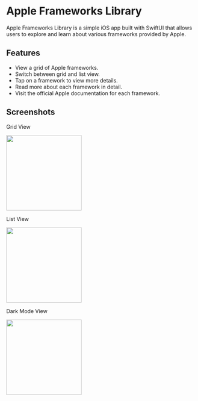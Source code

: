 
# Apple Frameworks Library 

Apple Frameworks Library is a simple iOS app built with SwiftUI that allows users to explore and learn about various frameworks provided by Apple.


## Features

- View a grid of Apple frameworks.
- Switch between grid and list view.
- Tap on a framework to view more details.
- Read more about each framework in detail.
- Visit the official Apple documentation for each framework.



## Screenshots

<p>Grid View</p>
<img src="https://github.com/mayank-raj1/Apple-Framwworks/blob/a53f15011fa82d887c83e4a09cfa15683697329c/Apple-Framwworks/Screenshot/1.gif" width="200px"/>

<p>List View</p>
<img src="https://github.com/mayank-raj1/Apple-Framwworks/blob/a53f15011fa82d887c83e4a09cfa15683697329c/Apple-Framwworks/Screenshot/2.gif" width="200px"/>

<p>Dark Mode View</p>
<img src="https://github.com/mayank-raj1/Apple-Framwworks/blob/a53f15011fa82d887c83e4a09cfa15683697329c/Apple-Framwworks/Screenshot/3.gif" width="200px"/>

